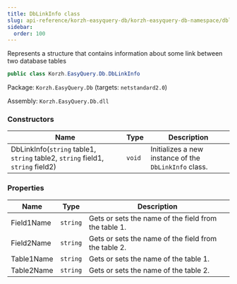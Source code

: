 ```yaml
---
title: DbLinkInfo class
slug: api-reference/korzh-easyquery-db/korzh-easyquery-db-namespace/dblinkinfo-class
sidebar:
  order: 100
---
```


Represents a structure that contains information about some link between two database tables
```csharp
public class Korzh.EasyQuery.Db.DbLinkInfo

```
Package: `Korzh.EasyQuery.Db` (targets: `netstandard2.0`)

Assembly: `Korzh.EasyQuery.Db.dll`

### Constructors

| Name | Type | Description | 
| --- | --- | --- | 
| DbLinkInfo(`string` table1, `string` table2, `string` field1, `string` field2) | `void` | Initializes a new instance of the `DbLinkInfo` class. | 


### Properties

| Name | Type | Description | 
| --- | --- | --- | 
| Field1Name | `string` | Gets or sets the name of the field from the table 1. | 
| Field2Name | `string` | Gets or sets the name of the field from the table 2. | 
| Table1Name | `string` | Gets or sets the name of the table 1. | 
| Table2Name | `string` | Gets or sets the name of the table 2. |
